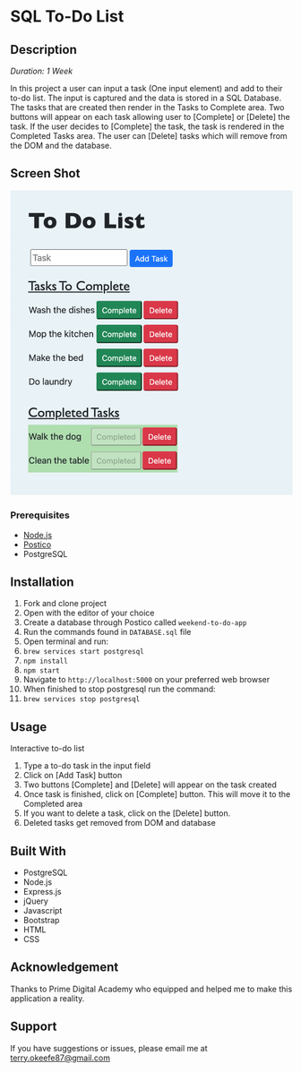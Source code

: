 # SQL To-Do List

## Description

_Duration: 1 Week_

In this project a user can input a task (One input element) and add to their to-do list. The input is captured and the data is stored in a SQL Database. The tasks that are created then render in the Tasks to Complete area. Two buttons will appear on each task allowing user to [Complete] or [Delete] the task. If the user decides to [Complete] the task, the task is rendered in the Completed Tasks area. The user can [Delete] tasks which will remove from the DOM and the database.

## Screen Shot

![Screenshot](./images/todo_list_image.png)

### Prerequisites

- [Node.js](https://nodejs.org/en/)
- [Postico](https://eggerapps.at/postico/)
- PostgreSQL

## Installation

1. Fork and clone project
2. Open with the editor of your choice
3. Create a database through Postico called `weekend-to-do-app`
4. Run the commands found in `DATABASE.sql` file
5. Open terminal and run:
6. `brew services start postgresql`
7. `npm install`
8. `npm start`
9. Navigate to `http://localhost:5000` on your preferred web browser
10. When finished to stop postgresql run the command:
11. `brew services stop postgresql`

## Usage

Interactive to-do list

1. Type a to-do task in the input field
2. Click on [Add Task] button
3. Two buttons [Complete] and [Delete] will appear on the task created
4. Once task is finished, click on [Complete] button. This will move it to the Completed area
5. If you want to delete a task, click on the [Delete] button.
6. Deleted tasks get removed from DOM and database

## Built With

- PostgreSQL
- Node.js
- Express.js
- jQuery
- Javascript
- Bootstrap
- HTML
- CSS

## Acknowledgement

Thanks to Prime Digital Academy who equipped and helped me to make this application a reality.

## Support

If you have suggestions or issues, please email me at terry.okeefe87@gmail.com